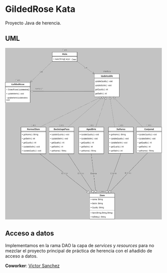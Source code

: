 # GildedRose Kata

Proyecto Java de herencia.


## UML

![](UML.png)




## Acceso a datos


Implementamos en la rama DAO la capa de *services* y *resources* para no mezclar el proyecto principal de práctica de herencia con el añadido de acceso a datos.


**Coworker**: [Victor Sanchez](https://github.com/VoctorSN)
